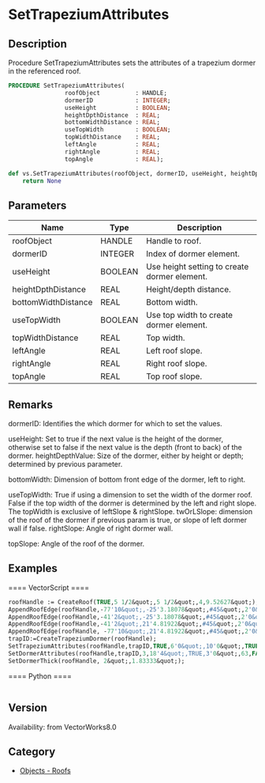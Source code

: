# SetTrapeziumAttributes

## Description
Procedure SetTrapeziumAttributes sets the attributes of a trapezium dormer in the referenced roof.

```pascal
PROCEDURE SetTrapeziumAttributes(
				roofObject          : HANDLE;
				dormerID            : INTEGER;
				useHeight           : BOOLEAN;
				heightDpthDistance  : REAL;
				bottomWidthDistance : REAL;
				useTopWidth         : BOOLEAN;
				topWidthDistance    : REAL;
				leftAngle           : REAL;
				rightAngle          : REAL;
				topAngle            : REAL);
```

```python
def vs.SetTrapeziumAttributes(roofObject, dormerID, useHeight, heightDpthDistance, bottomWidthDistance, useTopWidth, topWidthDistance, leftAngle, rightAngle, topAngle):
    return None
```

## Parameters
|Name|Type|Description|
|---|---|---|
|roofObject|HANDLE|Handle to roof.|
|dormerID|INTEGER|Index of dormer element.|
|useHeight|BOOLEAN|Use height setting to create dormer element.|
|heightDpthDistance|REAL|Height/depth distance.|
|bottomWidthDistance|REAL|Bottom width.|
|useTopWidth|BOOLEAN|Use top width to create dormer element.|
|topWidthDistance|REAL|Top width.|
|leftAngle|REAL|Left roof slope.|
|rightAngle|REAL|Right roof slope.|
|topAngle|REAL|Top roof slope.|

## Remarks
dormerID: Identifies the which dormer for which to set the values.

useHeight: Set to true if the next value is the height of the dormer, otherwise set to false if the next value is the depth (front to back) of the dormer.
heightDepthValue: Size of the dormer, either by height or depth; determined by previous parameter.

bottomWidth: Dimension of bottom front edge of the dormer, left to right.

useTopWidth: True if using a dimension to set the width of the dormer roof.  False if the top width of the dormer is determined by the left and right slope.  The topWidth is exclusive of leftSlope &amp; rightSlope.
twOrLSlope: dimension of the roof of the dormer if previous param is true, or slope of left dormer wall if false.
rightSlope: Angle of right dormer wall.

topSlope: Angle of the roof of the dormer.

## Examples
==== VectorScript ====
```pascal
roofHandle := CreateRoof(TRUE,5 1/2&quot;,5 1/2&quot;,4,9.52627&quot;);
AppendRoofEdge(roofHandle,-77'10&quot;,-25'3.18078&quot;,#45&quot;,2'0&quot;,10'0&quot;);
AppendRoofEdge(roofHandle,-41'2&quot;,-25'3.18078&quot;,#45&quot;,2'0&quot;,10'0&quot;);
AppendRoofEdge(roofHandle,-41'2&quot;,21'4.81922&quot;,#45&quot;,2'0&quot;,10'0&quot;);
AppendRoofEdge(roofHandle, -77'10&quot;,21'4.81922&quot;,#45&quot;,2'0&quot;,10'0&quot;);
trapID:=CreateTrapeziumDormer(roofHandle);
SetTrapeziumAttributes(roofHandle,trapID,TRUE,6'0&quot;,10'0&quot;,TRUE,6'0&quot;,#0&quot;,#0&quot;,#8&quot;);
SetDormerAttributes(roofHandle,trapID,3,18'4&quot;,TRUE,3'0&quot;,63,FALSE,3'0&quot;);
SetDormerThick(roofHandle, 2&quot;,1.83333&quot;);
```
==== Python ====
```python

```

## Version
Availability: from VectorWorks8.0

## Category
* [Objects - Roofs](../Categories/Objects%20-%20Roofs.md)
